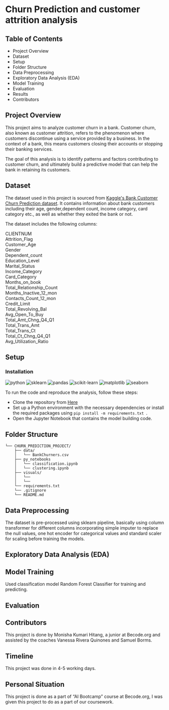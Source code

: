 # Churn Prediction and customer attrition analysis

## Table of Contents
* Project Overview
* Dataset
* Setup
* Folder Structure
* Data Preprocessing
* Exploratory Data Analysis (EDA)
* Model Training
* Evaluation
* Results
* Contributors

## Project Overview
This project aims to analyze customer churn in a bank. Customer churn, also known as customer attrition, refers to the phenomenon where customers discontinue using a service provided by a business. In the context of a bank, this means customers closing their accounts or stopping their banking services.

The goal of this analysis is to identify patterns and factors contributing to customer churn, and ultimately build a predictive model that can help the bank in retaining its customers.

## Dataset
The dataset used in this project is sourced from [Kaggle's Bank Customer Churn Prediction dataset]((https://www.kaggle.com/sakshigoyal7/credit-card-customers)). It contains information about bank customers including their age, gender,dependent count, income category, card category etc., as well as whether they exited the bank or not.

The dataset includes the following columns:

CLIENTNUM                      
Attrition_Flag                 
Customer_Age                   
Gender                         
Dependent_count                
Education_Level             
Marital_Status                 
Income_Category            
Card_Category                  
Months_on_book                 
Total_Relationship_Count       
Months_Inactive_12_mon         
Contacts_Count_12_mon          
Credit_Limit                   
Total_Revolving_Bal            
Avg_Open_To_Buy                
Total_Amt_Chng_Q4_Q1           
Total_Trans_Amt                
Total_Trans_Ct                 
Total_Ct_Chng_Q4_Q1            
Avg_Utilization_Ratio  

## Setup
### Installation
![python](https://img.shields.io/badge/python-3x-blue) ![sklearn](https://img.shields.io/badge/sklearn-green) ![pandas](https://img.shields.io/badge/pandas-purple) ![scikit-learn](https://img.shields.io/badge/sklearn-red) ![matplotlib](https://img.shields.io/badge/matplotlib-pink) ![seaborn](https://img.shields.io/badge/seaborn-yellow)  

To run the code and reproduce the analysis, follow these steps:
* Clone the repository from [Here](https://github.com/moni2code/Churn_Prediction_Project)
* Set up a Python environment with the necessary dependencies or install the required packages using ```pip install -m requirements.txt ```.
* Open the Jupyter Notebook that contains the model building code.


## Folder Structure

```
└── CHURN_PREDICTION_PROJECT/
    ├── data/
    │   └── BankChurners.csv
    ├── py_notebooks
    │   └── classification.ipynb
    │   └── clustering.ipynb
    ├── visuals/
    │   └── 
    │   └── 
    └── requirements.txt
    └── .gitignore
    └── README.md
```
## Data Preprocessing
The dataset is pre-processed using sklearn pipeline, basically using column transformer for different columns incorporating simple imputer to replace the null values, one hot encoder for categorical values and standard scaler for scaling before training the models.
## Exploratory Data Analysis (EDA)
## Model Training
Used classification model Random Forest Classifier for training and predicting.
## Evaluation

## Contributors
This project is done by Monisha Kumari Hitang, a junior at Becode.org and assisted by the coaches Vanessa Rivera Quinones and Samuel Borms.

## Timeline
This project was done in 4-5 working days.

## Personal Situation
This project is done as a part of “AI Bootcamp” course at Becode.org, I was given this project to do as a part of our coursework.